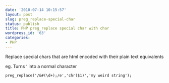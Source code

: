 ```yaml
---
date: '2010-07-14 10:15:57'
layout: post
slug: preg_replace-special-char
status: publish
title: PHP preg_replace special char with char
wordpress_id: '63'
categories:
- PHP
---
```


Replace special chars that are html encoded with their plain text equivalents

eg. Turns &#8216; into a normal character

`preg_replace('/&#(\d+);/e','chr($1)','my weird string');`
